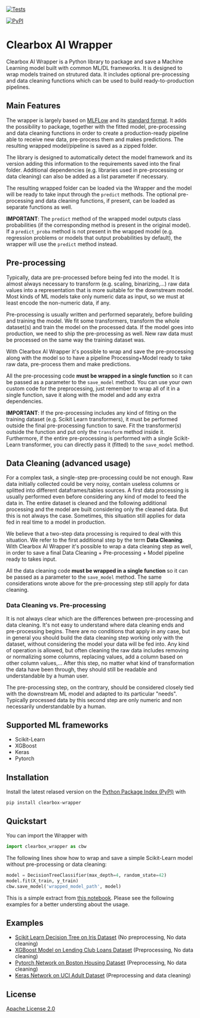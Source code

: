[![Tests](https://github.com/Clearbox-AI/clearbox-wrapper/workflows/Tests/badge.svg)](https://github.com/Clearbox-AI/clearbox-wrapper/actions?workflow=Tests)

[![PyPI](https://img.shields.io/pypi/v/clearbox-wrapper.svg)](https://pypi.org/project/clearbox-wrapper/)

# Clearbox AI Wrapper

Clearbox AI Wrapper is a Python library to package and save a Machine Learning model built with common ML/DL frameworks. It is designed to wrap models trained on strutured data. It includes optional pre-processing and data cleaning functions which can be used to build ready-to-production pipelines.

## Main Features

The wrapper is largely based on [MLFLow](https://github.com/mlflow/mlflow) and its [standard format](https://mlflow.org/docs/latest/models.html). It adds the possibility to package, together with the fitted model, pre-processing and data cleaning functions in order to create a production-ready pipeline able to receive new data, pre-process them and makes predictions. The resulting wrapped model/pipeline is saved as a zipped folder.

The library is designed to automatically detect the model framework and its version adding this information to the requirements saved into the final folder. Additional dependencies (e.g. libraries used in pre-processing or data cleaning) can also be added as a list parameter if necessary.

The resulting wrapped folder can be loaded via the Wrapper and the model will be ready to take input through the `predict` methods. The optional pre-processing and data cleaning functions, if present, can be loaded as separate functions as well.

**IMPORTANT**: The `predict` method of the wrapped model outputs class probabilities (if the corresponding method is present in the original model). If a `predict_proba` method is not present in the wrapped model (e.g. regression problems or models that output probabilities by default), the wrapper will use the `predict` method instead.

## Pre-processing

Typically, data are pre-processed before being fed into the model. It is almost always necessary to transform (e.g. scaling, binarizing,...) raw data values into a representation that is more suitable for the downstream model. Most kinds of ML models take only numeric data as input, so we must at least encode the non-numeric data, if any.

Pre-processing is usually written and performed separately, before building and training the model. We fit some transformers, transform the whole dataset(s) and train the model on the processed data. If the model goes into production, we need to ship the pre-processing as well. New raw data must be processed on the same way the training dataset was.

With Clearbox AI Wrapper it's possible to wrap and save the pre-processing along with the model so to have a pipeline Processing+Model ready to take raw data, pre-process them and make predictions.

All the pre-processing code **must be wrapped in a single function** so it can be passed as a parameter to the `save_model` method. You can use your own custom code for the preprocessing, just remember to wrap all of it in a single function, save it along with the model and add any extra dependencies.

**IMPORTANT**: If the pre-processing includes any kind of fitting on the training dataset (e.g. Scikit Learn transformers), it must be performed outside the final pre-processing function to save. Fit the transformer(s) outside the function and put only the `transform` method inside it. Furthermore, if the entire pre-processing is performed with a single Scikit-Learn transformer, you can directly pass it (fitted) to the `save_model` method.


## Data Cleaning (advanced usage)

For a complex task, a single-step pre-processing could be not enough. Raw data initially collected could be very noisy, contain useless columns or splitted into different dataframes/tables sources. A first data processing is usually performed even before considering any kind of model to feed the data in. The entire dataset is cleaned and the following additional processing and the model are built considering only the cleaned data. But this is not always the case. Sometimes, this situation still applies for data fed in real time to a model in production.

We believe that a two-step data processing is required to deal with this situation. We refer to the first additional step by the term **Data Cleaning**. With Clearbox AI Wrapper it's possible to wrap a data cleaning step as well, in order to save a final Data Cleaning + Pre-processing + Model pipeline ready to takes input.

All the data cleaning code **must be wrapped in a single function** so it can be passed as a parameter to the `save_model` method. The same considerations wrote above for the pre-processing step still apply for data cleaning.

### Data Cleaning vs. Pre-processing

It is not always clear which are the differences between pre-processing and data cleaning. It's not easy to understand where data cleaning ends and pre-processing begins. There are no conditions that apply in any case, but in general you should build the data cleaning step working only with the dataset, without considering the model your data will be fed into. Any kind of operation is allowed, but often cleaning the raw data includes removing or normalizing some columns, replacing values, add a column based on other column values,... After this step, no matter what kind of transformation the data have been through, they should still be readable and understandable by a human user.

The pre-processing step, on the contrary, should be considered closely tied with the downstream ML model and adapted to its particular "needs". Typically processed data by this second step are only numeric and non necessarily understandable by a human.

## Supported ML frameworks

* Scikit-Learn
* XGBoost
* Keras
* Pytorch
## Installation

Install the latest relased version on the [Python Package Index (PyPI)](https://pypi.org/project/clearbox-wrapper/) with

```shell
pip install clearbox-wrapper
```

## Quickstart

You can import the Wrapper with

```python
import clearbox_wrapper as cbw
```

The following lines show how to wrap and save a simple Scikit-Learn model without pre-processing or data cleaning:

```python
model = DecisionTreeClassifier(max_depth=4, random_state=42)
model.fit(X_train, y_train)
cbw.save_model('wrapped_model_path', model)
```

This is a simple extract from [this notebook](https://github.com/Clearbox-AI/clearbox-wrapper/blob/master/examples/1_iris_sklearn/1_Clearbox_Wrapper_Iris_Scikit.ipynb). Please see the following examples for a better understing about the usage.

## Examples

* [Scikit Learn Decision Tree on Iris Dataset](https://github.com/Clearbox-AI/clearbox-wrapper/blob/master/examples/1_iris_sklearn/1_Clearbox_Wrapper_Iris_Scikit.ipynb) (No preprocessing, No data cleaning)
* [XGBoost Model on Lending Club Loans Dataset](https://github.com/Clearbox-AI/clearbox-wrapper/blob/master/examples/2_loans_preprocessing_xgboost/2_Clearbox_Wrapper_Loans_Xgboost.ipynb) (Preprocessing, No data cleaning)
* [Pytorch Network on Boston Housing Dataset](https://github.com/Clearbox-AI/clearbox-wrapper/blob/master/examples/3_boston_preprocessing_pytorch/3_Clearbox_Wrapper_Boston_Pytorch.ipynb) (Preprocessing, No data cleaning)
* [Keras Network on UCI Adult Dataset](https://github.com/Clearbox-AI/clearbox-wrapper/blob/master/examples/4_adult_data_cleaning_preprocessing_keras/4_Clearbox_Wrapper_Adult_Keras.ipynb) (Preprocessing and data cleaning)

## License

[Apache License 2.0](https://github.com/Clearbox-AI/clearbox-wrapper/blob/master/LICENSE)
